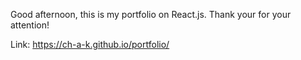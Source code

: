 Good afternoon, this is my portfolio on React.js.
Thank your for your attention!


Link: https://ch-a-k.github.io/portfolio/
